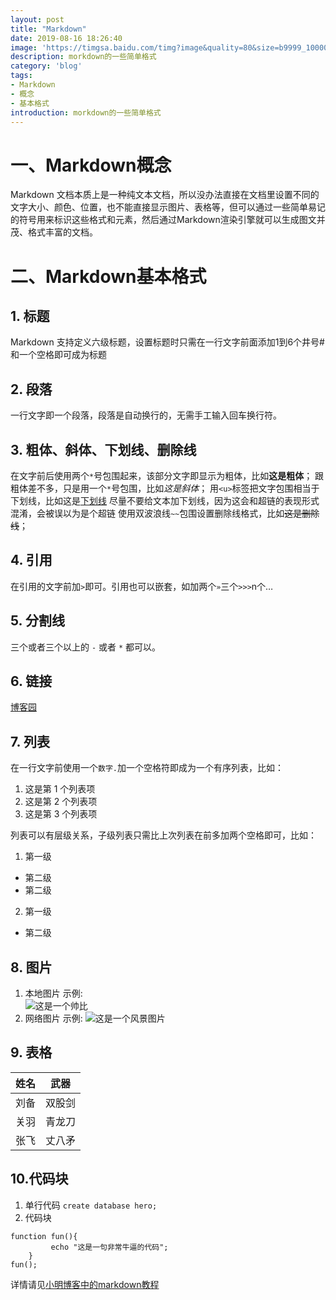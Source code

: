 ```yaml
---
layout: post
title: "Markdown"
date: 2019-08-16 18:26:40
image: 'https://timgsa.baidu.com/timg?image&quality=80&size=b9999_10000&sec=1566272963656&di=a784ec8fedd96cebd6f4cdb01dbffadf&imgtype=0&src=http%3A%2F%2Fwww.th7.cn%2Fd%2Ffile%2Fp%2F2016%2F04%2F17%2Faf9f05c290c3ba56ea53ddc978c557ed.jpg'
description: morkdown的一些简单格式
category: 'blog'
tags:
- Markdown
- 概念
- 基本格式
introduction: morkdown的一些简单格式
---
```


# 一、Markdown概念 

Markdown 文档本质上是一种纯文本文档，所以没办法直接在文档里设置不同的文字大小、颜色、位置，也不能直接显示图片、表格等，但可以通过一些简单易记的符号用来标识这些格式和元素，然后通过Markdown渲染引擎就可以生成图文并茂、格式丰富的文档。  

# 二、Markdown基本格式

## 1. 标题
Markdown 支持定义六级标题，设置标题时只需在一行文字前面添加1到6个井号#和一个空格即可成为标题  

## 2. 段落
一行文字即一个段落，段落是自动换行的，无需手工输入回车换行符。  
## 3. 粗体、斜体、下划线、删除线
在文字前后使用两个`*`号包围起来，该部分文字即显示为粗体，比如**这是粗体**； 跟粗体差不多，只是用一个`*`号包围，比如*这是斜体*； 用`<u>`标签把文字包围相当于下划线，比如这是<u>下划线</u> 尽量不要给文本加下划线，因为这会和超链的表现形式混淆，会被误以为是个超链 使用双波浪线`~~`包围设置删除线格式，比如~~这是删除线~~；  

## 4. 引用
在引用的文字前加`>`即可。引用也可以嵌套，如加两个`»`三个`>>>`n个…  

## 5. 分割线
三个或者三个以上的 `-` 或者 `*` 都可以。  

## 6. 链接
[博客园](https://www.cnblogs.com/)  

## 7. 列表
在一行文字前使用一个`数字.`加一个空格符即成为一个有序列表，比如：  
1. 这是第 1 个列表项
2. 这是第 2 个列表项
3. 这是第 3 个列表项  

列表可以有层级关系，子级列表只需比上次列表在前多加两个空格即可，比如：  
1. 第一级
- 第二级
- 第二级
2. 第一级
- 第二级  

## 8. 图片
1. 本地图片 示例:  
![这是一个帅比](/assets/caoyang.jpg)  
2. 网络图片 示例:
![这是一个风景图片](http://pic18.nipic.com/20111129/4155754_234055006000_2.jpg)  

## 9. 表格
|姓名|武器|  
|---|---|  
|刘备|双股剑|  
|关羽|青龙刀|  
|张飞|丈八矛|  

## 10.代码块
1.  单行代码
`create database hero;`  
2. 代码块
```
function fun(){
         echo "这是一句非常牛逼的代码";
    }
fun();
```  

详情请见[小明博客中的markdown教程](https://victorfengming.github.io/2019/08/markdown-easy/)



